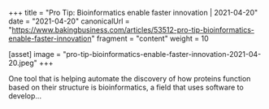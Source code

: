 +++
title = "Pro Tip: Bioinformatics enable faster innovation | 2021-04-20"
date = "2021-04-20"
canonicalUrl = "https://www.bakingbusiness.com/articles/53512-pro-tip-bioinformatics-enable-faster-innovation"
fragment = "content"
weight = 10

[asset]
    image = "pro-tip-bioinformatics-enable-faster-innovation-2021-04-20.jpeg"
+++

One tool that is helping automate the discovery of how proteins function 
based on their structure is bioinformatics, a field that uses software to 
develop...

